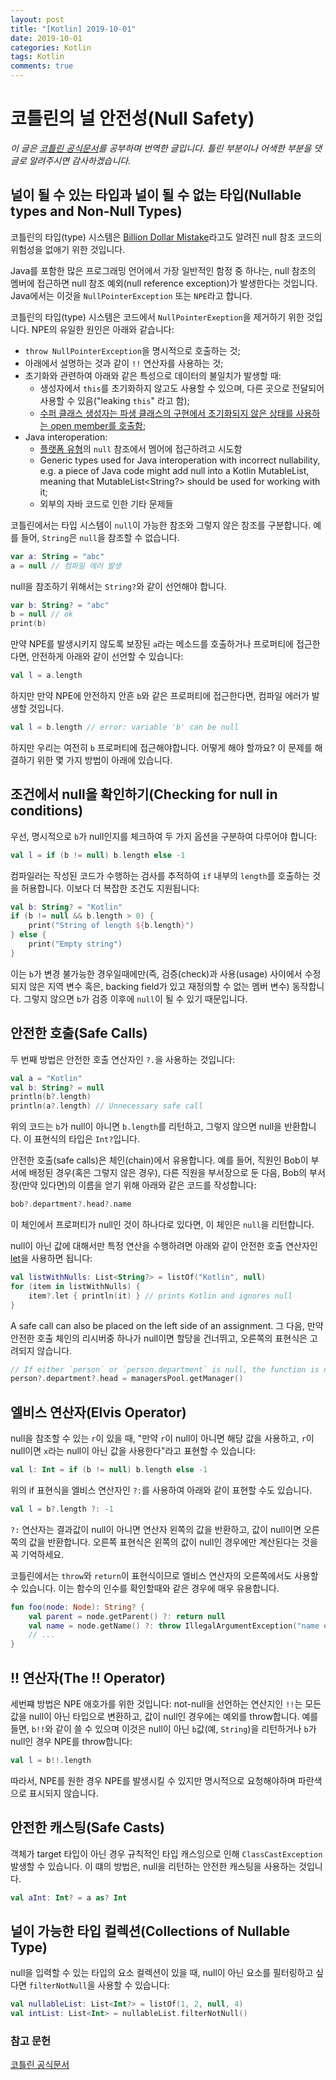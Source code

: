 ```yaml
---
layout: post
title: "[Kotlin] 2019-10-01"
date: 2019-10-01
categories: Kotlin
tags: Kotlin
comments: true
---
```


# 코틀린의 널 안전성(Null Safety)
*이 글은 [코틀린 공식문서](https://kotlinlang.org/docs/reference/null-safety.html)를 공부하며 번역한 글입니다. 틀린 부분이나 어색한 부분을 댓글로 알려주시면 감사하겠습니다.*

## 널이 될 수 있는 타입과 널이 될 수 없는 타입(Nullable types and Non-Null Types)
코틀린의 타입(type) 시스템은 [Billion Dollar Mistake](http://en.wikipedia.org/wiki/Tony_Hoare#Apologies_and_retractions)라고도 알려진 null 참조 코드의 위험성을 없애기 위한 것입니다.

Java를 포함한 많은 프로그래밍 언어에서 가장 일반적인 함정 중 하나는, null 참조의 멤버에 접근하면 null 참조 예외(null reference exception)가 발생한다는 것입니다. Java에서는 이것을 `NullPointerException` 또는 `NPE`라고 합니다.

코틀린의 타입(type) 시스템은 코드에서 `NullPointerExeption`을 제거하기 위한 것입니다. NPE의 유일한 원인은 아래와 같습니다:
- `throw NullPointerException`을 명시적으로 호출하는 것;
- 아래에서 설명하는 것과 같이 `!!` 연산자를 사용하는 것;
- 초기화와 관련하여 아래와 같은 특성으로 데이터의 불일치가 발생할 때:
  - 생성자에서 `this`를 초기화하지 않고도 사용할 수 있으며, 다른 곳으로 전달되어 사용할 수 있음("leaking `this`" 라고 함);
  - [수퍼 클래스 생성자는 파생 클래스의 구현에서 초기화되지 않은 상태를 사용하는 open member를 호출함]((https://kotlinlang.org/docs/reference/classes.html#derived-class-initialization-order));
- Java interoperation:
  - [플랫폼 유형](https://kotlinlang.org/docs/reference/java-interop.html#null-safety-and-platform-types)의 `null` 참조에서 멤어에 접근하려고 시도함
  - Generic types used for Java interoperation with incorrect nullability, e.g. a piece of Java code might add null into a Kotlin MutableList<String>, meaning that MutableList<String?> should be used for working with it;
  - 외부의 자바 코드로 인한 기타 문제들

코틀린에서는 타입 시스템이 `null`이 가능한 참조와 그렇지 않은 참조를 구분합니다. 예를 들어, `String`은 `null`을 참조할 수 없습니다.

```kotlin
var a: String = "abc"
a = null // 컴파일 에러 발생
```

null을 참조하기 위해서는 `String?`와 같이 선언해야 합니다.

```kotlin
var b: String? = "abc"
b = null // ok
print(b)
```

만약 NPE를 발생시키지 않도록 보장된 `a`라는 메소드를 호출하거나 프로퍼티에 접근한다면, 안전하게 아래와 같이 선언할 수 있습니다:

```kotlin
val l = a.length
```

하지만 만약 NPE에 안전하지 안흔 `b`와 같은 프로퍼티에 접근한다면, 컴파일 에러가 발생할 것입니다.

```kotlin
val l = b.length // error: variable 'b' can be null
```

하지만 우리는 여전히 `b` 프로퍼티에 접근해야합니다. 어떻게 해야 할까요? 이 문제를 해결하기 위한 몇 가지 방법이 아래에 있습니다.

## 조건에서 null을 확인하기(Checking for null in conditions)
우선, 명시적으로 `b`가 null인지를 체크하여 두 가지 옵션을 구분하여 다루어야 합니다:

```kotlin
val l = if (b != null) b.length else -1
```

컴파일러는 작성된 코드가 수행하는 검사를 추적하여 `if` 내부의 `length`를 호출하는 것을 허용합니다. 이보다 더 복잡한 조건도 지원됩니다:

```kotlin
val b: String? = "Kotlin"
if (b != null && b.length > 0) {
    print("String of length ${b.length}")
} else {
    print("Empty string")
}
```

이는 `b`가 변경 불가능한 경우일때에만(즉, 검증(check)과 사용(usage) 사이에서 수정되지 않은 지역 변수 혹은, backing field가 있고 재정의할 수 없는 멤버 변수) 동작합니다. 그렇지 않으면 `b`가 검증 이후에 `null`이 될 수 있기 때문입니다.

## 안전한 호출(Safe Calls)
두 번째 방법은 안전한 호출 연산자인 `?.`을 사용하는 것입니다:

```kotlin
val a = "Kotlin"
val b: String? = null
println(b?.length)
println(a?.length) // Unnecessary safe call
```

위의 코드는 `b`가 null이 아니면 `b.length`를 리턴하고, 그렇지 않으면 null을 반환합니다. 이 표현식의 타입은 `Int?`입니다.

안전한 호출(safe calls)은 체인(chain)에서 유용합니다. 예를 들어, 직원인 Bob이 부서에 배정된 경우(혹은 그렇지 않은 경우), 다른 직원을 부서장으로 둔 다음, Bob의 부서 장(만약 있다면)의 이름을 얻기 위해 아래와 같은 코드를 작성합니다:

```kotlin
bob?.department?.head?.name
```

이 체인에서 프로퍼티가 null인 것이 하나다로 있다면, 이 체인은 `null`을 리턴합니다.

null이 아닌 값에 대해서만 특정 연산을 수행하려면 아래와 같이 안전한 호출 연산자인 [let](https://kotlinlang.org/api/latest/jvm/stdlib/kotlin/let.html)을 사용하면 됩니다:


```kotlin
val listWithNulls: List<String?> = listOf("Kotlin", null)
for (item in listWithNulls) {
    item?.let { println(it) } // prints Kotlin and ignores null
}
```

A safe call can also be placed on the left side of an assignment. 그 다음, 만약 안전한 호출 체인의 리시버중 하나가 null이면 할당을 건너뛰고, 오른쪽의 표현식은 고려되지 않습니다.

```kotlin
// If either `person` or `person.department` is null, the function is not called:
person?.department?.head = managersPool.getManager()
```

## 엘비스 연산자(Elvis Operator)
null을 참조할 수 있는 `r`이 있을 때, "만약 `r`이 null이 아니면 해당 값을 사용하고, `r`이 null이면 `x`라는 null이 아닌 값을 사용한다"라고 표현할 수 있습니다:

```kotlin
val l: Int = if (b != null) b.length else -1
```

위의 if 표현식을 엘비스 연산자인 `?:`를 사용하여 아래와 같이 표현할 수도 있습니다.
```kotlin
val l = b?.length ?: -1
``` 

`?:` 연산자는 결과값이 null이 아니면 연산자 왼쪽의 값을 반환하고, 값이 null이면 오른쪽의 값을 반환합니다. 오른쪽 표현식은 왼쪽의 값이 null인 경우에만 계산된다는 것을 꼭 기억하세요.

코틀린에서는 `throw`와 `return`이 표현식이므로 엘비스 연산자의 오른쪽에서도 사용할 수 있습니다. 이는 함수의 인수를 확인할때와 같은 경우에 매우 유용합니다.

```kotlin
fun foo(node: Node): String? {
    val parent = node.getParent() ?: return null
    val name = node.getName() ?: throw IllegalArgumentException("name expected")
    // ...
}
```

## !! 연산자(The !! Operator)
세번쨰 방법은 NPE 애호가를 위한 것입니다: not-null을 선언하는 연산지인 `!!`는 모든 값을 null이 아닌 타입으로 변환하고, 값이 null인 경우에는 예외를 throw합니다. 예를 들면, `b!!`와 같이 쓸 수 있으며 이것은 null이 아닌 `b`값(예, `String`)을 리턴하거나 `b`가 null인 경우 NPE를 throw합니다:

```kotlin
val l = b!!.length
```

따라서, NPE를 원한 경우 NPE를 발생시킬 수 있지만 명시적으로 요청해야하며 파란색으로 표시되지 않습니다.

## 안전한 캐스팅(Safe Casts)
객체가 target 타입이 아닌 경우 규칙적인 타입 캐스잉으로 인해 `ClassCastException` 발생할 수 있습니다. 이 떄의 방법은, null을 리턴하는 안전한 캐스팅을 사용하는 것입니다.

```kotlin
val aInt: Int? = a as? Int
```

## 널이 가능한 타입 컬렉션(Collections of Nullable Type)
null을 입력할 수 있는 타입의 요소 컬렉션이 있을 때, null이 아닌 요소를 필터링하고 싶다면 `filterNotNull`을 사용할 수 있습니다:

```kotlin
val nullableList: List<Int?> = listOf(1, 2, null, 4)
val intList: List<Int> = nullableList.filterNotNull()
```

### 참고 문헌
[코틀린 공식문서](https://kotlinlang.org/docs/reference/null-safety.html)
